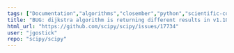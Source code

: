 ```yaml
---
tags: ["Documentation","algorithms","closember","python","scientific-computing","scipy","scipy.sparse.csgraph"]
title: "BUG: dijkstra algorithm is returning different results in v1.10 compared to v1.9"
html_url: "https://github.com/scipy/scipy/issues/17734"
user: "jgostick"
repo: "scipy/scipy"
---
```


